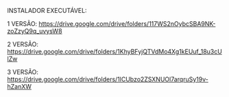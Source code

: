 INSTALADOR EXECUTÁVEL:

1 VERSÃO: https://drive.google.com/drive/folders/117WS2nOybcSBA9NK-zoZzyQ9q_uvysW8

2 VERSÃO: https://drive.google.com/drive/folders/1KhyBFyjQTVdMo4Xg1kEUuf_18u3cUlZw

3 VERSÃO: https://drive.google.com/drive/folders/1lCUbzo2ZSXNUOl7arqruSy19v-hZanXW
